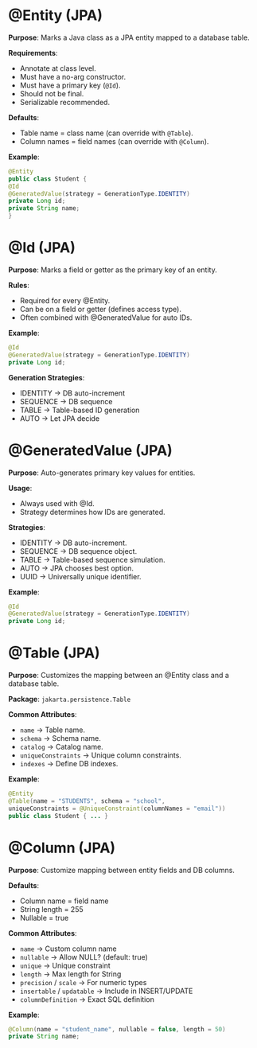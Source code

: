 # @Entity (JPA)

**Purpose**: Marks a Java class as a JPA entity mapped to a database table.

**Requirements**:
- Annotate at class level.
- Must have a no-arg constructor.
- Must have a primary key (`@Id`).
- Should not be final.
- Serializable recommended.

**Defaults**:
- Table name = class name (can override with `@Table`).
- Column names = field names (can override with `@Column`).


**Example**:
```java
@Entity
public class Student {
@Id
@GeneratedValue(strategy = GenerationType.IDENTITY)
private Long id;
private String name;
}
```

# @Id (JPA)

**Purpose**: Marks a field or getter as the primary key of an entity.

**Rules**:
- Required for every @Entity.
- Can be on a field or getter (defines access type).
- Often combined with @GeneratedValue for auto IDs.

**Example**:
```java
@Id
@GeneratedValue(strategy = GenerationType.IDENTITY)
private Long id;
```

**Generation Strategies**:
- IDENTITY → DB auto-increment
- SEQUENCE → DB sequence
- TABLE → Table-based ID generation
- AUTO → Let JPA decide


# @GeneratedValue (JPA)

**Purpose**: Auto-generates primary key values for entities.

**Usage**:
- Always used with @Id.
- Strategy determines how IDs are generated.

**Strategies**:
- IDENTITY → DB auto-increment.
- SEQUENCE → DB sequence object.
- TABLE → Table-based sequence simulation.
- AUTO → JPA chooses best option.
- UUID → Universally unique identifier.

**Example**:
```java
@Id
@GeneratedValue(strategy = GenerationType.IDENTITY)
private Long id;
```

# @Table (JPA)

**Purpose**: Customizes the mapping between an @Entity class and a database table.

**Package**: `jakarta.persistence.Table`

**Common Attributes**:
- `name` → Table name.
- `schema` → Schema name.
- `catalog` → Catalog name.
- `uniqueConstraints` → Unique column constraints.
- `indexes` → Define DB indexes.

**Example**:
```java
@Entity
@Table(name = "STUDENTS", schema = "school",
uniqueConstraints = @UniqueConstraint(columnNames = "email"))
public class Student { ... }
```

# @Column (JPA)

**Purpose**: Customize mapping between entity fields and DB columns.

**Defaults**:
- Column name = field name
- String length = 255
- Nullable = true

**Common Attributes**:
- `name` → Custom column name
- `nullable` → Allow NULL? (default: true)
- `unique` → Unique constraint
- `length` → Max length for String
- `precision` / `scale` → For numeric types
- `insertable` / `updatable` → Include in INSERT/UPDATE
- `columnDefinition` → Exact SQL definition

**Example**:
```java
@Column(name = "student_name", nullable = false, length = 50)
private String name;
```
